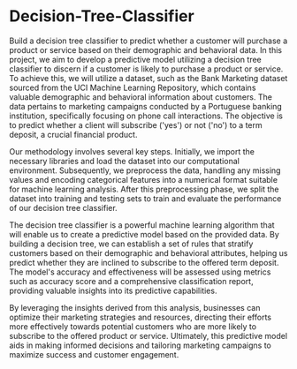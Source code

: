 # Decision-Tree-Classifier
Build a decision tree classifier to predict whether a customer will purchase a product or service based on their demographic and behavioral data.
In this project, we aim to develop a predictive model utilizing a decision tree classifier to discern if a customer is likely to purchase a product or service. To achieve this, we will utilize a dataset, such as the Bank Marketing dataset sourced from the UCI Machine Learning Repository, which contains valuable demographic and behavioral information about customers. The data pertains to marketing campaigns conducted by a Portuguese banking institution, specifically focusing on phone call interactions. The objective is to predict whether a client will subscribe ('yes') or not ('no') to a term deposit, a crucial financial product.

Our methodology involves several key steps. Initially, we import the necessary libraries and load the dataset into our computational environment. Subsequently, we preprocess the data, handling any missing values and encoding categorical features into a numerical format suitable for machine learning analysis. After this preprocessing phase, we split the dataset into training and testing sets to train and evaluate the performance of our decision tree classifier.

The decision tree classifier is a powerful machine learning algorithm that will enable us to create a predictive model based on the provided data. By building a decision tree, we can establish a set of rules that stratify customers based on their demographic and behavioral attributes, helping us predict whether they are inclined to subscribe to the offered term deposit. The model's accuracy and effectiveness will be assessed using metrics such as accuracy score and a comprehensive classification report, providing valuable insights into its predictive capabilities.

By leveraging the insights derived from this analysis, businesses can optimize their marketing strategies and resources, directing their efforts more effectively towards potential customers who are more likely to subscribe to the offered product or service. Ultimately, this predictive model aids in making informed decisions and tailoring marketing campaigns to maximize success and customer engagement.
